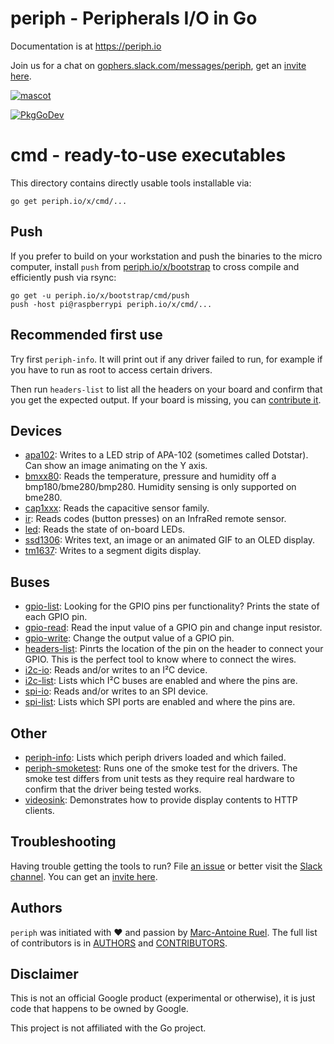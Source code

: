 # periph - Peripherals I/O in Go

Documentation is at https://periph.io

Join us for a chat on
[gophers.slack.com/messages/periph](https://gophers.slack.com/messages/periph),
get an [invite here](https://invite.slack.golangbridge.org/).

[![mascot](https://raw.githubusercontent.com/periph/website/master/site/static/img/periph-mascot-280.png)](https://periph.io/)

[![PkgGoDev](https://pkg.go.dev/badge/periph.io/x/cmd)](https://pkg.go.dev/periph.io/x/cmd)


# cmd - ready-to-use executables

This directory contains directly usable tools installable via:

```
go get periph.io/x/cmd/...
```


## Push

If you prefer to build on your workstation and push the binaries to the micro
computer, install `push` from [periph.io/x/bootstrap](
https://github.com/periph/bootstrap) to cross compile and efficiently push via
rsync:

```
go get -u periph.io/x/bootstrap/cmd/push
push -host pi@raspberrypi periph.io/x/cmd/...
```


## Recommended first use

Try first `periph-info`. It will print out if any driver failed to run, for
example if you have to run as root to access certain drivers.

Then run `headers-list` to list all the headers on your board and confirm that
you get the expected output. If your board is missing, you can [contribute
it](https://periph.io/project/contributing/).


## Devices

- [apa102](apa102): Writes to a LED strip of APA-102 (sometimes called Dotstar).
  Can show an image animating on the Y axis.
- [bmxx80](bmxx80): Reads the temperature, pressure and humidity off a
  bmp180/bme280/bmp280. Humidity sensing is only supported on bme280.
- [cap1xxx](cap1xxx): Reads the capacitive sensor family.
- [ir](ir): Reads codes (button presses) on an InfraRed remote sensor.
- [led](led): Reads the state of on-board LEDs.
- [ssd1306](ssd1306): Writes text, an image or an animated GIF to an OLED
  display.
- [tm1637](tm1637): Writes to a segment digits display.


## Buses

- [gpio-list](gpio-list): Looking for the GPIO pins per functionality?
  Prints the state of each GPIO pin.
- [gpio-read](gpio-read): Read the input value of a GPIO pin and change
  input resistor.
- [gpio-write](gpio-write): Change the output value of a GPIO pin.
- [headers-list](headers-list): Pinrts the location of the pin on the header to
  connect your GPIO. This is the perfect tool to know where to connect the
  wires.
- [i2c-io](i2c-io): Reads and/or writes to an I²C device.
- [i2c-list](i2c-list): Lists which I²C buses are enabled and where the pins
  are.
- [spi-io](spi-io): Reads and/or writes to an SPI device.
- [spi-list](spi-list): Lists which SPI ports are enabled and where the pins
  are.


## Other

- [periph-info](periph-info): Lists which periph drivers loaded and which
  failed.
- [periph-smoketest](periph-smoketest): Runs one of the smoke test for the
  drivers. The smoke test differs from unit tests as they require real hardware
  to confirm that the driver being tested works.
- [videosink](videosink): Demonstrates how to provide display contents to HTTP
  clients.


## Troubleshooting

Having trouble getting the tools to run? File [an
issue](https://github.com/periph/cmd/issues) or better visit the [Slack
channel](https://gophers.slack.com/messages/periph/). You can get an [invite
here](https://invite.slack.golangbridge.org/).


## Authors

`periph` was initiated with ❤️️ and passion by [Marc-Antoine
Ruel](https://github.com/maruel). The full list of contributors is in
[AUTHORS](https://github.com/periph/cmd/blob/main/AUTHORS) and
[CONTRIBUTORS](https://github.com/periph/cmd/blob/main/CONTRIBUTORS).


## Disclaimer

This is not an official Google product (experimental or otherwise), it
is just code that happens to be owned by Google.

This project is not affiliated with the Go project.
